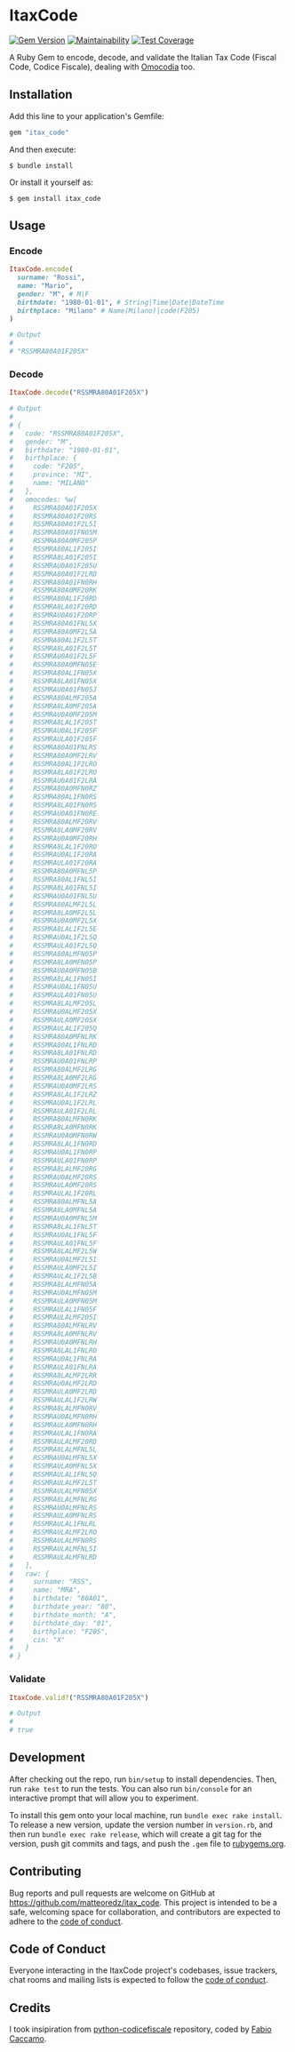# ItaxCode

[![Gem Version](https://badge.fury.io/rb/itax_code.svg)](https://badge.fury.io/rb/itax_code) [![Maintainability](https://api.codeclimate.com/v1/badges/6ce5347018f4b448098f/maintainability)](https://codeclimate.com/github/matteoredz/itax-code/maintainability) [![Test Coverage](https://api.codeclimate.com/v1/badges/6ce5347018f4b448098f/test_coverage)](https://codeclimate.com/github/matteoredz/itax-code/test_coverage)

A Ruby Gem to encode, decode, and validate the Italian Tax Code (Fiscal Code, Codice Fiscale), dealing with [Omocodia](https://it.wikipedia.org/wiki/Omocodia) too.

## Installation

Add this line to your application's Gemfile:

```ruby
gem "itax_code"
```

And then execute:

    $ bundle install

Or install it yourself as:

    $ gem install itax_code

## Usage

### Encode

```ruby
ItaxCode.encode(
  surname: "Rossi",
  name: "Mario",
  gender: "M", # M|F
  birthdate: "1980-01-01", # String|Time|Date|DateTime
  birthplace: "Milano" # Name(Milano)|code(F205)
)

# Output
#
# "RSSMRA80A01F205X"
```

### Decode

```ruby
ItaxCode.decode("RSSMRA80A01F205X")

# Output
#
# {
#   code: "RSSMRA80A01F205X",
#   gender: "M",
#   birthdate: "1980-01-01",
#   birthplace: {
#     code: "F205",
#     province: "MI",
#     name: "MILANO"
#   },
#   omocodes: %w[
#     RSSMRA80A01F205X
#     RSSMRA80A01F20RS
#     RSSMRA80A01F2L5I
#     RSSMRA80A01FN05M
#     RSSMRA80A0MF205P
#     RSSMRA80AL1F205I
#     RSSMRA8LA01F205I
#     RSSMRAU0A01F205U
#     RSSMRA80A01F2LRD
#     RSSMRA80A01FN0RH
#     RSSMRA80A0MF20RK
#     RSSMRA80AL1F20RD
#     RSSMRA8LA01F20RD
#     RSSMRAU0A01F20RP
#     RSSMRA80A01FNL5X
#     RSSMRA80A0MF2L5A
#     RSSMRA80AL1F2L5T
#     RSSMRA8LA01F2L5T
#     RSSMRAU0A01F2L5F
#     RSSMRA80A0MFN05E
#     RSSMRA80AL1FN05X
#     RSSMRA8LA01FN05X
#     RSSMRAU0A01FN05J
#     RSSMRA80ALMF205A
#     RSSMRA8LA0MF205A
#     RSSMRAU0A0MF205M
#     RSSMRA8LAL1F205T
#     RSSMRAU0AL1F205F
#     RSSMRAULA01F205F
#     RSSMRA80A01FNLRS
#     RSSMRA80A0MF2LRV
#     RSSMRA80AL1F2LRO
#     RSSMRA8LA01F2LRO
#     RSSMRAU0A01F2LRA
#     RSSMRA80A0MFN0RZ
#     RSSMRA80AL1FN0RS
#     RSSMRA8LA01FN0RS
#     RSSMRAU0A01FN0RE
#     RSSMRA80ALMF20RV
#     RSSMRA8LA0MF20RV
#     RSSMRAU0A0MF20RH
#     RSSMRA8LAL1F20RO
#     RSSMRAU0AL1F20RA
#     RSSMRAULA01F20RA
#     RSSMRA80A0MFNL5P
#     RSSMRA80AL1FNL5I
#     RSSMRA8LA01FNL5I
#     RSSMRAU0A01FNL5U
#     RSSMRA80ALMF2L5L
#     RSSMRA8LA0MF2L5L
#     RSSMRAU0A0MF2L5X
#     RSSMRA8LAL1F2L5E
#     RSSMRAU0AL1F2L5Q
#     RSSMRAULA01F2L5Q
#     RSSMRA80ALMFN05P
#     RSSMRA8LA0MFN05P
#     RSSMRAU0A0MFN05B
#     RSSMRA8LAL1FN05I
#     RSSMRAU0AL1FN05U
#     RSSMRAULA01FN05U
#     RSSMRA8LALMF205L
#     RSSMRAU0ALMF205X
#     RSSMRAULA0MF205X
#     RSSMRAULAL1F205Q
#     RSSMRA80A0MFNLRK
#     RSSMRA80AL1FNLRD
#     RSSMRA8LA01FNLRD
#     RSSMRAU0A01FNLRP
#     RSSMRA80ALMF2LRG
#     RSSMRA8LA0MF2LRG
#     RSSMRAU0A0MF2LRS
#     RSSMRA8LAL1F2LRZ
#     RSSMRAU0AL1F2LRL
#     RSSMRAULA01F2LRL
#     RSSMRA80ALMFN0RK
#     RSSMRA8LA0MFN0RK
#     RSSMRAU0A0MFN0RW
#     RSSMRA8LAL1FN0RD
#     RSSMRAU0AL1FN0RP
#     RSSMRAULA01FN0RP
#     RSSMRA8LALMF20RG
#     RSSMRAU0ALMF20RS
#     RSSMRAULA0MF20RS
#     RSSMRAULAL1F20RL
#     RSSMRA80ALMFNL5A
#     RSSMRA8LA0MFNL5A
#     RSSMRAU0A0MFNL5M
#     RSSMRA8LAL1FNL5T
#     RSSMRAU0AL1FNL5F
#     RSSMRAULA01FNL5F
#     RSSMRA8LALMF2L5W
#     RSSMRAU0ALMF2L5I
#     RSSMRAULA0MF2L5I
#     RSSMRAULAL1F2L5B
#     RSSMRA8LALMFN05A
#     RSSMRAU0ALMFN05M
#     RSSMRAULA0MFN05M
#     RSSMRAULAL1FN05F
#     RSSMRAULALMF205I
#     RSSMRA80ALMFNLRV
#     RSSMRA8LA0MFNLRV
#     RSSMRAU0A0MFNLRH
#     RSSMRA8LAL1FNLRO
#     RSSMRAU0AL1FNLRA
#     RSSMRAULA01FNLRA
#     RSSMRA8LALMF2LRR
#     RSSMRAU0ALMF2LRD
#     RSSMRAULA0MF2LRD
#     RSSMRAULAL1F2LRW
#     RSSMRA8LALMFN0RV
#     RSSMRAU0ALMFN0RH
#     RSSMRAULA0MFN0RH
#     RSSMRAULAL1FN0RA
#     RSSMRAULALMF20RD
#     RSSMRA8LALMFNL5L
#     RSSMRAU0ALMFNL5X
#     RSSMRAULA0MFNL5X
#     RSSMRAULAL1FNL5Q
#     RSSMRAULALMF2L5T
#     RSSMRAULALMFN05X
#     RSSMRA8LALMFNLRG
#     RSSMRAU0ALMFNLRS
#     RSSMRAULA0MFNLRS
#     RSSMRAULAL1FNLRL
#     RSSMRAULALMF2LRO
#     RSSMRAULALMFN0RS
#     RSSMRAULALMFNL5I
#     RSSMRAULALMFNLRD
#   ],
#   raw: {
#     surname: "RSS",
#     name: "MRA",
#     birthdate: "80A01",
#     birthdate_year: "80",
#     birthdate_month: "A",
#     birthdate_day: "01",
#     birthplace: "F205",
#     cin: "X"
#   }
# }
```

### Validate

```ruby
ItaxCode.valid?("RSSMRA80A01F205X")

# Output
#
# true
```

## Development

After checking out the repo, run `bin/setup` to install dependencies.
Then, run `rake test` to run the tests.
You can also run `bin/console` for an interactive prompt that will allow you to experiment.

To install this gem onto your local machine, run `bundle exec rake install`.
To release a new version, update the version number in `version.rb`, and then run `bundle exec rake release`,
which will create a git tag for the version, push git commits and tags,
and push the `.gem` file to [rubygems.org](https://rubygems.org).

## Contributing

Bug reports and pull requests are welcome on GitHub at https://github.com/matteoredz/itax_code.
This project is intended to be a safe, welcoming space for collaboration, and contributors are expected
to adhere to the [code of conduct](https://github.com/matteoredz/itax_code/blob/master/CODE_OF_CONDUCT.md).

## Code of Conduct

Everyone interacting in the ItaxCode project's codebases, issue trackers,
chat rooms and mailing lists is expected to follow the [code of conduct](https://github.com/matteoredz/itax_code/blob/master/CODE_OF_CONDUCT.md).

## Credits

I took insipiration from [python-codicefiscale](https://github.com/fabiocaccamo/python-codicefiscale)
repository, coded by [Fabio Caccamo](https://github.com/fabiocaccamo).
